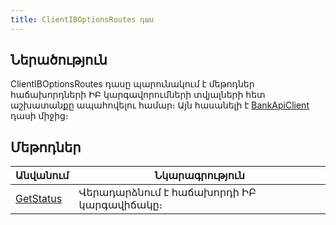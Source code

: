 ```yaml
---
title: ClientIBOptionsRoutes դաս
---
```


## Ներածություն

ClientIBOptionsRoutes դասը պարունակում է մեթոդներ հաճախորդների ԻԲ կարգավորումների տվյալների հետ աշխատանքը ապահովելու համար։
Այն հասանելի է [BankApiClient](../types/BankApiClient.md) դասի միջից։

## Մեթոդներ

| Անվանում | Նկարագրություն |
|----------|----------------|
| [GetStatus](ClientIBOptionsRoutes/GetStatus.md) | Վերադարձնում է հաճախորդի ԻԲ կարգավիճակը։ |
